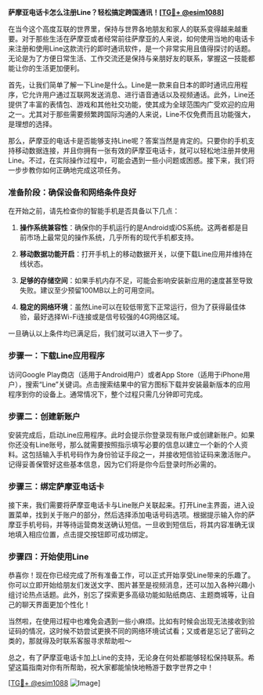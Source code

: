 **萨摩亚电话卡怎么注册Line？轻松搞定跨国通讯！[[TG💪+ @esim1088](https://t.me/s/esim1088)]**

在当今这个高度互联的世界里，保持与世界各地朋友和家人的联系变得越来越重要。对于那些生活在萨摩亚或者经常前往萨摩亚的人来说，如何使用当地的电话卡来注册和使用Line这款流行的即时通讯软件，是一个非常实用且值得探讨的话题。无论是为了方便日常生活、工作交流还是保持与亲朋好友的联系，掌握这一技能都能让你的生活更加便利。

首先，让我们简单了解一下Line是什么。Line是一款来自日本的即时通讯应用程序，它允许用户通过互联网发送消息、进行语音通话以及视频通话。此外，Line还提供了丰富的表情包、游戏和其他社交功能，使其成为全球范围内广受欢迎的应用之一。尤其对于那些需要频繁跨国际沟通的人来说，Line不仅免费而且功能强大，是理想的选择。

那么，萨摩亚的电话卡是否能够支持Line呢？答案当然是肯定的。只要你的手机支持移动数据连接，并且你拥有一张有效的萨摩亚电话卡，就可以轻松地注册并使用Line。不过，在实际操作过程中，可能会遇到一些小问题或困惑。接下来，我们将一步步教你如何正确地完成这项任务。

### 准备阶段：确保设备和网络条件良好

在开始之前，请先检查你的智能手机是否具备以下几点：

1. **操作系统兼容性**：确保你的手机运行的是Android或iOS系统。这两者都是目前市场上最常见的操作系统，几乎所有的现代手机都支持。
   
2. **移动数据功能开启**：打开手机上的移动数据开关，以便下载Line应用并维持在线状态。
   
3. **足够的存储空间**：如果手机内存不足，可能会影响安装新应用的速度甚至导致失败。建议至少预留100MB以上的可用空间。
   
4. **稳定的网络环境**：虽然Line可以在较低带宽下正常运行，但为了获得最佳体验，最好选择Wi-Fi连接或是信号较强的4G网络区域。

一旦确认以上条件均已满足后，我们就可以进入下一步了。

### 步骤一：下载Line应用程序

访问Google Play商店（适用于Android用户）或者App Store（适用于iPhone用户），搜索“Line”关键词。点击搜索结果中的官方图标下载并安装最新版本的应用程序到你的设备上。通常情况下，整个过程只需几分钟即可完成。

### 步骤二：创建新账户

安装完成后，启动Line应用程序。此时会提示你登录现有账户或创建新账户。如果你还没有Line账号，那么就需要按照指示填写必要的信息以建立一个新的个人资料。这包括输入手机号码作为身份验证手段之一，并接收短信验证码来激活账户。记得妥善保管好这些基本信息，因为它们将是你今后登录时所必需的。

### 步骤三：绑定萨摩亚电话卡

接下来，我们需要将萨摩亚电话卡与Line账户关联起来。打开Line主界面，进入设置菜单，找到关于账户的部分，然后选择添加电话号码选项。根据提示输入你的萨摩亚手机号码，并等待运营商发送确认短信。一旦收到短信后，将其内容准确无误地填入相应位置，点击提交按钮即可成功绑定。

### 步骤四：开始使用Line

恭喜你！现在你已经完成了所有准备工作，可以正式开始享受Line带来的乐趣了。你可以立即开始给朋友们发送文字、图片甚至是视频消息，还可以加入各种兴趣小组讨论热点话题。此外，别忘了探索更多高级功能如贴纸商店、主题商城等，让自己的聊天界面更加个性化！

当然啦，在使用过程中也难免会遇到一些小麻烦。比如有时候会出现无法接收到验证码的情况，这时候不妨尝试更换不同的网络环境试试看；又或者是忘记了密码之类的，那就得及时联系客服寻求帮助啦～

总之，有了萨摩亚电话卡加上Line的支持，无论身在何处都能够轻松保持联系。希望这篇指南对你有所帮助，祝大家都能愉快地畅游于数字世界之中！

[[TG💪+ @esim1088](https://t.me/s/esim1088) ![Image](https://i.postimg.cc/4NQfJmqS/Snipaste-2025-05-13-00-14-12.png)]